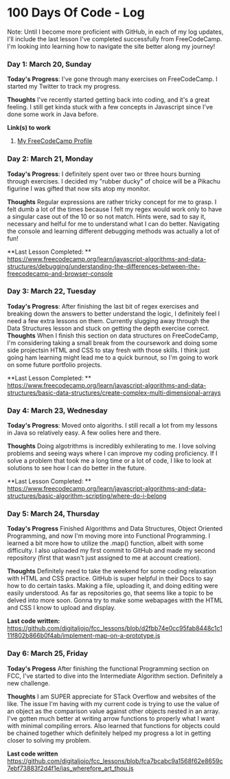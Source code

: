 # 100 Days Of Code - Log

Note: Until I become more proficient with GitHub, in each of my log updates, I'll include the last lesson I've completed successfully from FreeCodeCamp. I'm looking into learning how to navigate the site better along my journey!

### Day 1: March 20, Sunday

**Today's Progress**: I've gone through many exercises on FreeCodeCamp. I started my Twitter to track my progress.

**Thoughts** I've recently started getting back into coding, and it's a great feeling. I still get kinda stuck with a few concepts in Javascript since I've done some work in Java before.

**Link(s) to work**
1. [My FreeCodeCamp Profile](https://www.freecodecamp.org/jojocoding)

### Day 2: March 21, Monday

**Today's Progress**: I definitely spent over two or three hours burning through exercises. I decided my "rubber ducky" of choice will be a Pikachu figurine I was gifted that now sits atop my monitor. 

**Thoughts** Regular expressions are rather tricky concept for me to grasp. I felt dumb a lot of the times because I felt my regex would work only to have a singular case out of the 10 or so not match. Hints were, sad to say it, necessary and helful for me to understand what I can do better. Navigating the console and learning different debugging methods was actually a lot of fun!

**Last Lesson Completed:  ** https://www.freecodecamp.org/learn/javascript-algorithms-and-data-structures/debugging/understanding-the-differences-between-the-freecodecamp-and-browser-console

### Day 3: March 22, Tuesday

**Today's Progress**: After finishing the last bit of regex exercises and breaking down the answers to better understand the logic, I definitely feel I need a few extra lessons on them. Currently slugging away through the Data Structures lesson and stuck on getting the depth exercise correct.
**Thoughts** When I finish this section on data structures on FreeCodeCamp, I'm considering taking a small break from the coursework and doing some side projectsin HTML and CSS to stay fresh with those skills. I think just going ham learning might lead me to a quick burnout, so I'm going to work on some future portfolio projects.

**Last Lesson Completed:  ** https://www.freecodecamp.org/learn/javascript-algorithms-and-data-structures/basic-data-structures/create-complex-multi-dimensional-arrays

### Day 4: March 23, Wednesday

**Today's Progress**: Moved onto algoriths. I still recall a lot from my lessons in Java so relatively easy. A few oolies here and there.

**Thoughts** Doing algotrithms is incredibly exhilerating to me. I love solving problems and seeing ways where I can improve my coding proficiency. If I solve a problem that took me a long time or a lot of code, I like to look at solutions to see how I can do better in the future.

**Last Lesson Completed:  ** https://www.freecodecamp.org/learn/javascript-algorithms-and-data-structures/basic-algorithm-scripting/where-do-i-belong


### Day 5: March 24, Thursday

**Today's Progress**  Finished Algorithms and Data Structures, Object Oriented Programming, and now I'm moving more into Functional Programming. I learned a bit more how to utilize the .map() function, albeit with some difficulty. I also uploaded my first commit to GitHub and made my second repository (first that wasn't just assigned to me at account creation).

**Thoughts** Definitely need to take the weekend for some coding relaxation with HTML and CSS practice. GitHub is super helpful in their Docs to say how to do certain tasks. Making a file, uploading it, and doing editing were easily understood. As far as repositories go, that seems like a topic to be delved into more soon. Gonna try to make some webapages witth the HTML and CSS I know to upload and display.

**Last code written:** https://github.com/digitaljojo/fcc_lessons/blob/d2fbb74e0cc95fab8448c1c111f802b866b0f4ab/implement-map-on-a-prototype.js

### Day 6: March 25, Friday

**Today's Progess** After finishing the functional Programming section on FCC, I've started to dive into the Intermediate Algorithm section. Definitely a new challenge.

**Thoughts** I am SUPER appreciate for STack Overflow and websites of the like. The issue I'm having with my current code is trying to use the value of an object as the comparison value against other objects nested in an array. I've gotten much better at writing arrow functions to properly what I want with minimal compiling errors. Also learned that functions for objects could be chained together which definitely helped my progress a lot in getting closer to solving my problem.


**Last code written** https://github.com/digitaljojo/fcc_lessons/blob/fca7bcabc9a1568f62e8659c7ebf73883f2d4f1e/ias_wherefore_art_thou.js
